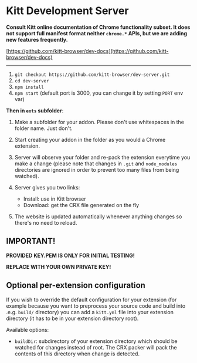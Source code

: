 Kitt Development Server
=======================

**Consult Kitt online documentation of Chrome functionality subset. It does not support full manifest format neither `chrome.*` APIs, but we are adding new features frequently.**

[https://github.com/kitt-browser/dev-docs](https://github.com/kitt-browser/dev-docs) 

-----------

1. `git checkout https://github.com/kitt-browser/dev-server.git`
2. `cd dev-server`
3. `npm install`
4. `npm start` (default port is 3000, you can change it by setting `PORT` env
   var)

**Then in `exts` subfolder**:

1. Make a subfolder for your addon. Please don't use whitespaces in the folder
   name. Just don't.

2. Start creating your addon in the folder as you would a Chrome extension.
   
3. Server will observe your folder and re-pack the extension everytime you make a
   change (please note that changes in `.git` and `node_modules` directories
   are ignored in order to prevent too many files from being watched).

4. Server gives you two links:
     * Install: use in Kitt browser
     * Download: get the CRX file generated on the fly

5. The website is updated automatically whenever anything changes so there's no
   need to reload.

## IMPORTANT!

**PROVIDED KEY.PEM IS ONLY FOR INITIAL TESTING!**

**REPLACE WITH YOUR OWN PRIVATE KEY!**


## Optional per-extension configuration
If you wish to override the default configuration for your extension (for
example because you want to preprocess your source code and build into .e.g.
`build/` directory) you can add a `kitt.yml` file into your extension
directory (it has to be in your extension directory root).

Available options:

 * `buildDir`: subdirectory of your extension directory which should be watched
   for changes instead of root. The CRX packer will pack the contents of this
   directory when change is detected.
   
